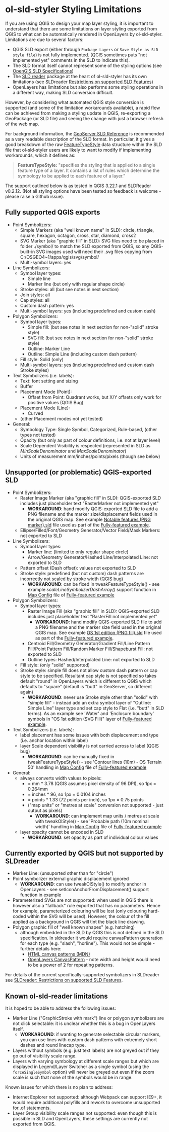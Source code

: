 # ol-sld-styler Styling Limitations

If you are using QGIS to design your map layer styling, it is important to understand that there are some limitations on layer styling exported from QGIS to what can be automatically rendered in OpenLayers by ol-sld-styler. Limitations are due to several factors:

- QGIS SLD export (either through `Package Layers` or `Save Style as SLD style file`) is not fully implemented. (QGIS sometimes puts "not implemented yet" comments in the SLD to indicate this).
- The SLD format itself cannot represent some of the styling options (see [OpenGIS SLD Specifications](https://www.ogc.org/standards/sld))
- The [SLD reader](https://www.npmjs.com/package/@nieuwlandgeo/sldreader) package at the heart of ol-sld-styler has its own limitations (see SLDreader [Restrictions on supported SLD Features](https://github.com/nieuwlandgeo/sldreader#restrictions-on-supported-sld-features))
- OpenLayers has limitations but also performs some styling operations in a different way, making SLD conversion difficult.

However, by considering what automated QGIS style conversion is supported (and some of the limitation workarounds available), a rapid flow can be achieved from making a styling update in QGIS, re-exporting a GeoPackage (or SLD file) and seeing the change with just a browser refresh of the web map.

For background information, the [GeoServer SLD Reference](https://docs.geoserver.org/stable/en/user/styling/sld/reference/index.html) is recommended as a very readable description of the SLD format. In particular, it gives a good breakdown of the raw [FeatureTypeStyle](https://docs.geoserver.org/stable/en/user/styling/sld/reference/styles.html#featuretypestyle) data structure within the SLD file that ol-sld-styler users are likely to want to modify if implementing workarounds, which it defines as:
>**FeatureTypeStyle:** "specifies the styling that is applied to a single feature type of a layer. It contains a list of rules which determine the symbology to be applied to each feature of a layer."

The support outlined below is as tested in QGIS 3.22.1 and SLDReader v0.2.12. (Not all styling options have been tested so feedback is welcome - please raise a Github issue).

## Fully supported QGIS exports

- Point Symbolizers:
  - Simple Markers (aka "well known name" in SLD): circle, triangle, square, hexagon, octagon, cross, star, diamond, cross2
  - SVG Marker (aka "graphic fill" in SLD): SVG files need to be placed in folder ./symbol/ to match the SLD exported from QGIS, so any QGIS-built-in SVG images used will need their .svg files copying from C:/OSGEO4~1/apps/qgis/svg/symbol/
  - Multi-symbol layers: yes
- Line Symbolizers:
  - Symbol layer types:
    - Simple line
    - Marker line (but only with regular shape circle)
  - Stroke styles: all (but see notes in next section)
  - Join styles: all
  - Cap styles: all
  - Custom dash pattern: yes
  - Multi-symbol layers: yes (including predefined and custom dash)
- Polygon Symbolizers:
  - Symbol layer types:
    - Simple fill: (but see notes in next section for non-"solid" stroke style)
    - SVG fill: (but see notes in next section for non-"solid" stroke style)
    - Outline: Marker Line
    - Outline: Simple Line (including custom dash pattern)
  - Fill style: Solid (only)
  - Multi-symbol layers: yes (including predefined and custom dash Stroke styles)
- Text Symbolizers (i.e. labels):
  - Text: font setting and sizing
  - Buffer
  - Placement Mode (Point):
    - Offset from Point: Quadrant works, but X/Y offsets only work for positive values (QGIS Bug)
  - Placement Mode (Line):
    - Curved
  - (other Placement modes not yet tested)
- General:
  - Symbology Type: Single Symbol, Categorized, Rule-based, (other types not tested)
  - Opacity (but only as part of colour definitions, i.e. not at layer level)
  - Scale Dependent Visibility is respected (represented in SLD as _MinScaleDenominator_ and _MaxScaleDenominator_)
  - Units of measurement mm/inches/points/pixels (though see below)

## Unsupported (or problematic) QGIS-exported SLD

- Point Symbolizers:
  - Raster Image Marker (aka "graphic fill" in SLD): QGIS-exported SLD includes just placeholder text "RasterMarker not implemented yet"
    - **WORKAROUND**: hand modify QGIS-exported SLD file to add a PNG filename and the marker size/displacement fields used in the original QGIS map. See example [Notable features (PNG marker).sld](https://github.com/richard-thomas/ol-sld-styler/tree/main/examples/dist/sld/Notable%20features%20(PNG%20marker).sld) file used as part of the [Fully-featured example](Examples.md#fully-featured-example).
  - Ellipse/Filled/Font/Geometry Generator/Vector Field/Mask Markers: not exported to SLD
- Line Symbolizers:
  - Symbol layer types:
    - Marker line: (limited to only regular shape circle)
    - Arrow/Geometry Generator/Hashed Line/Interpolated Line: not exported to SLD
  - Pattern offset (Dash offset): values not exported to SLD
  - Stroke style: predefined (but not custom) dash patterns are incorrectly not scaled by stroke width (QGIS bug)
    - **WORKAROUND**: can be fixed in tweakFeatureTypeStyle() - see example _scaleLineSymbolizerDashArray()_ support function in [Map Config](https://github.com/richard-thomas/ol-sld-styler/tree/main/examples/dist/full_mapconfig.js) file of [Fully-featured example](Examples.md#fully-featured-example)
- Polygon Symbolizers:
  - Symbol layer types:
    - Raster Image Fill (aka "graphic fill" in SLD): QGIS-exported SLD includes just placeholder text "RasterFill not implemented yet"
      - **WORKAROUND**: hand modify QGIS-exported SLD file to add a PNG filename and the marker size field used in the original QGIS map. See example [OS 1st edition (PNG fill).sld](https://github.com/richard-thomas/ol-sld-styler/tree/main/examples/dist/sld/OS%201st%20edition%20(PNG%20fill).sld) file used as part of the [Fully-featured example](Examples.md#fully-featured-example).
    - Centroid Fill/Geometry Generator/Gradient Fill/Line Pattern Fill/Point Pattern Fill/Random Marker Fill/Shapeburst Fill: not exported to SLD
    - Outline types: Hashed/Interpolated Line: not exported to SLD
  - Fill style: (only "solid" supported)
  - Stroke style: simple fill does not allow custom dash pattern or cap style to be specified. Resultant cap style is not specified so takes default "round" in OpenLayers which is different to QGIS which defaults to "square" (default is "butt" in GeoServer, so different again)
    - **WORKAROUND**: never use Stroke style other than "solid" with "simple fill" - instead add an extra symbol layer of "Outline: Simple Line" layer type and set cap style to Flat (i.e. "butt" in SLD terms). As an example see 'Water' and 'Enclosure boundary' symbols in "OS 1st edition (SVG Fill)" layer of [Fully-featured example](Examples.md#fully-featured-example).
- Text Symbolizers (i.e. labels):
  - label placement has some issues with both displacement and type (i.e. anchor location within label)
  - layer Scale dependent visibility is not carried across to label (QGIS bug)
    - **WORKAROUND**: can be manually fixed in tweakFeatureTypeStyle() - see 'Contour lines (10m) - OS Terrain 50' handling in [Map Config](https://github.com/richard-thomas/ol-sld-styler/tree/main/examples/dist/full_mapconfig.js) file of [Fully-featured example](Examples.md#fully-featured-example)
- General:
  - always converts width values to pixels:
    - = mm * 3.78 (QGIS assumes pixel density of 96 DPI), so 1px = 0.264mm
    - = inches * 96, so 1px = 0.0104 inches
    - = points * 1.33 (72 points per inch), so 1px = 0.75 points
    - ("map units" or "metres at scale" conversion not supported - just output as pixels)
      - **WORKAROUND**: can implement map units / metres at scale with tweakOlStyle() - see 'Probable path (10m nominal width)' handling in [Map Config](https://github.com/richard-thomas/ol-sld-styler/tree/main/examples/dist/full_mapconfig.js) file of [Fully-featured example](Examples.md#fully-featured-example)
  - layer opacity cannot be encoded in SLD
    - **WORKAROUND**: set opacity as part of individual colour values

## Currently exported by QGIS but not supported by SLDreader

- Marker Line: (unsuported other than for "circle")
- Point symbolizer external graphic displacement ignored
  - **WORKAROUND**: can use tweakOlStyle() to modify anchor in OpenLayers - see setIconAnchorFromDisplacement() support function in example
- Parameterized SVGs are not supported: when used in QGIS there is however also a "fallback" rule exported that has no parameters. Hence for example, parameterized colouring will be lost (only colouring hard-coded within the SVG will be used). However, the colour of the fill applied as a background in QGIS will tint the black line drawing.
- Polygon graphic fill of "well known shapes" (e.g. hatching)
  - although embedded in the SLD by QGIS this is not defined in the SLD specification. In sldreader it would require canvasPattern generation for each type (e.g. "slash", "horline"). This would not be simple - further details here:
    - [HTML canvas patterns (MDN)](https://developer.mozilla.org/en-US/docs/Web/API/CanvasRenderingContext2D/createPattern)
    - [OpenLayers CanvasPattern](https://openlayers.org/en/latest/examples/canvas-gradient-pattern.html) - note width and height would need to be a power of 2 for repeating patterns.

For details of the current specifically-supported symbolizers in SLDreader see [SLDreader: Restrictions on supported SLD Features](https://github.com/nieuwlandgeo/sldreader#restrictions-on-supported-sld-features).

## Known ol-sld-reader limitations

It is hoped to be able to address the following issues:

- Marker Line ("GraphicStroke with mark") line or polygon symbolizers are not click selectable: it is unclear whether this is a bug in OpenLayers itself.
  - **WORKAROUND**: if wanting to generate selectable circular markers, you can use lines with custom dash patterns with extremely short dashes and round linecap type.
- Layers without symbols (e.g. just text labels) are not greyed out if they go out of visibility scale range.
- Layers with varying symbology at different scale ranges but which are displayed in Legend/Layer Switcher as a single symbol (using the `forceSingleSymbol` option) will never be greyed out even if the zoom scale is such that none of the symbols would be in range.

Known issues for which there is no plan to address:

- Internet Explorer not supported: although Webpack can support IE9+, it would require additional polyfills and rework to overcome unsupported for..of statements.
- Layer Group visibility scale ranges not supported: even though this is possible in SLD and OpenLayers, these settings are currently not exported from QGIS.
